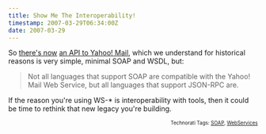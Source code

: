 ```yaml
---
title: Show Me The Interoperability!
timestamp: 2007-03-29T06:34:00Z
date: 2007-03-29
---
```


<p>So <a href="http://developer.yahoo.net/blog/archives/2007/03/mail.html">there's now</a> <a href="http://developer.yahoo.com/mail/code/">an API to Yahoo! Mail</a>, which we understand for historical reasons is very simple, minimal SOAP and WSDL, but:
<blockquote>Not all languages that support SOAP are compatible with the Yahoo! Mail Web Service, but all languages that support JSON-RPC are.</blockquote>
</p><p>If the reason you're using WS-* is interoperability with tools, then it could be time to rethink that new  legacy you're building.</p>
<!-- technorati tags start --><p style="text-align:right;font-size:10px;">Technorati Tags: <a href="http://www.technorati.com/tag/SOAP" rel="tag">SOAP</a>, <a href="http://www.technorati.com/tag/WebServices" rel="tag">WebServices</a></p><!-- technorati tags end -->